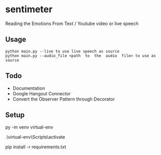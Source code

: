 
# sentimeter

Reading the Emotions From Text / Youtube video or live speech


## Usage

    python main.py --live to use live speech as source
    python main.py --audio_file <path  to  the  audio  file> to use as source

## Todo
* Documentation
* Google Hangout Connector
* Convert the Observer Pattern through Decorator

  

## Setup

py -m venv virtual-env

.\virtual-env\Scripts\activate

pip install -r requirements.txt
